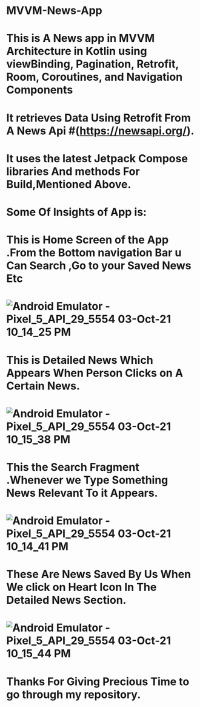 # MVVM-News-App
# This is A News app in MVVM Architecture in Kotlin using viewBinding, Pagination, Retrofit, Room, Coroutines, and Navigation Components

# It retrieves Data Using Retrofit From A News Api #(https://newsapi.org/).

# It uses the latest Jetpack Compose libraries And methods For Build,Mentioned Above.

# Some Of Insights of App is:

# This is Home Screen of the App .From the Bottom navigation Bar u Can Search ,Go to your Saved News Etc

# ![Android Emulator - Pixel_5_API_29_5554 03-Oct-21 10_14_25 PM](https://user-images.githubusercontent.com/89447707/135767419-69148875-bb70-4155-aa4a-d634c1699663.jpg)

 # This is Detailed News Which Appears When Person Clicks on A Certain News.
 
# ![Android Emulator - Pixel_5_API_29_5554 03-Oct-21 10_15_38 PM](https://user-images.githubusercontent.com/89447707/135767553-c2360790-4f3c-45e4-87e6-601a9fd80fe0.jpg)
 
 # This the Search Fragment .Whenever we Type Something News Relevant To it Appears.
 # ![Android Emulator - Pixel_5_API_29_5554 03-Oct-21 10_14_41 PM](https://user-images.githubusercontent.com/89447707/135767673-2932f578-c3e8-4d73-9994-d6aafe040184.jpg)

 
 # These Are News Saved By Us When We click on Heart Icon In The Detailed News Section.
 
 # ![Android Emulator - Pixel_5_API_29_5554 03-Oct-21 10_15_44 PM](https://user-images.githubusercontent.com/89447707/135767494-0ddc9a00-acfb-4f2f-b468-4efc99cf1ac8.jpg)
 
# Thanks For Giving Precious Time to go through my repository.
